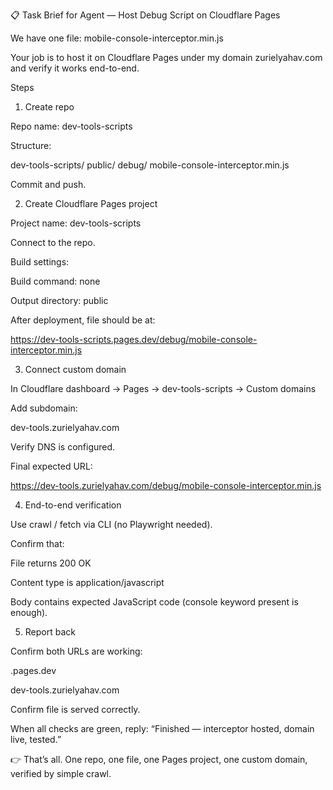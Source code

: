 📋 Task Brief for Agent — Host Debug Script on Cloudflare Pages

We have one file:
mobile-console-interceptor.min.js

Your job is to host it on Cloudflare Pages under my domain zurielyahav.com and verify it works end-to-end.

Steps
1. Create repo

Repo name: dev-tools-scripts

Structure:

dev-tools-scripts/
  public/
    debug/
      mobile-console-interceptor.min.js


Commit and push.

2. Create Cloudflare Pages project

Project name: dev-tools-scripts

Connect to the repo.

Build settings:

Build command: none

Output directory: public

After deployment, file should be at:

https://dev-tools-scripts.pages.dev/debug/mobile-console-interceptor.min.js

3. Connect custom domain

In Cloudflare dashboard → Pages → dev-tools-scripts → Custom domains

Add subdomain:

dev-tools.zurielyahav.com


Verify DNS is configured.

Final expected URL:

https://dev-tools.zurielyahav.com/debug/mobile-console-interceptor.min.js

4. End-to-end verification

Use crawl / fetch via CLI (no Playwright needed).

Confirm that:

File returns 200 OK

Content type is application/javascript

Body contains expected JavaScript code (console keyword present is enough).

5. Report back

Confirm both URLs are working:

.pages.dev

dev-tools.zurielyahav.com

Confirm file is served correctly.

When all checks are green, reply:
“Finished — interceptor hosted, domain live, tested.”

👉 That’s all. One repo, one file, one Pages project, one custom domain, verified by simple crawl.